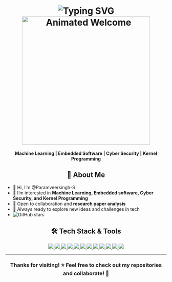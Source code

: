 <h1 align="center">
  <img src="https://readme-typing-svg.demolab.com?font=Poppins&weight=600&size=32&pause=1000&color=00C7B7&center=true&vCenter=true&random=false&width=600&height=100&lines=Hi+%F0%9F%91%8B%2C+Paramveer+here!" alt="Typing SVG" />
  <br>
  <img alt="Animated Welcome" src="https://user-images.githubusercontent.com/74038190/225813708-98b745f2-7d22-48cf-9150-083f1b00d6c9.gif" width="400">
</h1>

<p align="center">
  <b>Machine Learning | Embedded Software | Cyber Security | Kernel Programming</b>
</p>

<div align="center">

## 🚀 About Me

</div>

- 👋 Hi, I’m @Paramveersingh-S  
- 👀 I’m interested in **Machine Learning, Embedded software, Cyber Security, and Kernel Programming**  
- 🤝 Open to collaboration and **research paper analysis**  
- 💞️ Always ready to explore new ideas and challenges in tech
- ![GitHub stars](https://img.shields.io/github/stars/Naereen/StrapDown.js.svg?style=social&label=Star&maxAge=2592000)

<div align="center">

## 🛠️ Tech Stack & Tools

</div>

<p align="center">
  <a href="https://mern.dev">
    <img src="https://img.shields.io/badge/MERN-Expert-cyan?style=flat-square&logo=react&logoColor=white&colorA=2B2D42&colorB=00C7B7" />
  </a>
  <a href="https://python.org">
    <img src="https://img.shields.io/badge/Python-Pro-FFD43B?style=flat-square&logo=python&logoColor=3776AB&colorA=4B8BBE" />
  </a>
  <a href="https://javascript.info">
    <img src="https://img.shields.io/badge/JavaScript-ES6+-F7DF1E?style=flat-square&logo=javascript&logoColor=black&colorA=323330&colorB=F0DB4F" />
  </a>
  <a href="https://git-scm.com">
    <img src="https://img.shields.io/badge/Git-Ninja-F05032?style=flat-square&logo=git&logoColor=white&colorA=2C2D2E" />
  </a>
  <a href="https://github.com/yourusername">
    <img src="https://img.shields.io/badge/GitHub-Profile-181717?style=flat-square&logo=github&logoColor=white&colorA=0D1117" />
  </a>
  <a href="https://arduino.cc">
    <img src="https://img.shields.io/badge/Arduino-Maker-00979D?style=flat-square&logo=arduino&logoColor=white&colorA=00878F" />
  </a>
  <a href="https://platformio.org">
    <img src="https://img.shields.io/badge/PlatformIO-Dev-4BAAEE?style=flat-square&logo=platformio&logoColor=white&colorA=1A1E2C" />
  </a>
  <a href="https://nodejs.org">
    <img src="https://img.shields.io/badge/Node.js-Runtime-339933?style=flat-square&logo=nodedotjs&logoColor=white&colorA=43853D" />
  </a>
  <a href="https://colab.research.google.com">
    <img src="https://img.shields.io/badge/Colab-Notebooks-F9AB00?style=flat-square&logo=googlecolab&logoColor=white&colorA=4A154B" />
  </a>
  <a href="https://espressif.com">
    <img src="https://img.shields.io/badge/ESP32/ESP8266-IoT-E7352C?style=flat-square&logo=espressif&logoColor=white&colorA=000000" />
  </a>
  <a href="https://lora-alliance.org">
    <img src="https://img.shields.io/badge/LoRa-WAN-00B0FF?style=flat-square&logo=lorawan&logoColor=white&colorA=1A237E" />
  </a>
  <a href="https://kali.org">
    <img src="https://img.shields.io/badge/Kali-Cyber%20Security-557C94?style=flat-square&logo=kalilinux&logoColor=white&colorA=000000" />
  </a>
</p>

<hr>

<div align="center">
  <h3>Thanks for visiting! ⭐ Feel free to check out my repositories and collaborate! 🚀</h3>
</div>
